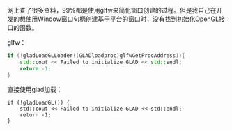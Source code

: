 网上查了很多资料，99%都是使用glfw来简化窗口创建的过程。但是我自己在开发的想使用Window窗口句柄创建基于平台的窗口时，没有找到初始化OpenGL接口的函数。

glfw：

```C++
if (!gladLoadGLLoader((GLADloadproc)glfwGetProcAddress)){	
    std::cout << Failed to initialize GLAD << std::endl;			
    return -1;	
}
```

直接使用glad加载：

```
if (!gladLoadGL()) {		
	std::cout << Failed to initialize GLAD << std::endl;			
	return -1;	
}
```

